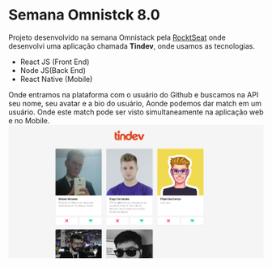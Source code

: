 # Semana Omnistck 8.0

Projeto desenvolvido na semana Omnistack pela [RocktSeat](https://rocketseat.com.br/) onde desenvolvi uma aplicação chamada **Tindev**, onde usamos as tecnologias.
 - React JS (Front End)
 - Node JS(Back End)
 - React Native (Mobile) 
 
 Onde entramos na plataforma com o usuário do Github e buscamos na API seu nome, seu avatar e a bio do usuário, Aonde podemos dar match em um usuário. Onde este match pode ser visto simultaneamente na aplicação web e no Mobile. 
 ![ScrennShot](frontend/src/assets/scrennshot.png)
